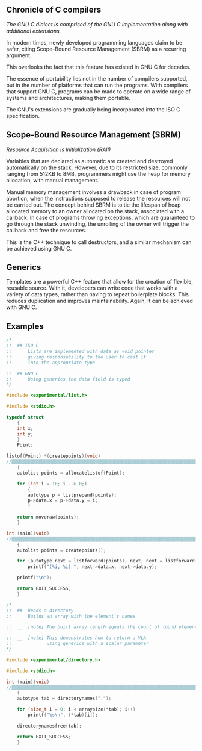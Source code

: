 ## Chronicle of C compilers

*The GNU C dialect is comprised of the GNU C implementation along with additional extensions.*

In modern times, newly developed programming languages claim to be safer, citing Scope-Bound Resource Management (SBRM) as a recurring argument.

This overlooks the fact that this feature has existed in GNU C for decades.

The essence of portability lies not in the number of compilers supported, but in the number of platforms that can run the programs. With compilers that support GNU C, programs can be made to operate on a wide range of systems and architectures, making them portable.

The GNU's extensions are gradually being incorporated into the ISO C specification.

## Scope-Bound Resource Management (SBRM)
*Resource Acquisition is Initialization (RAII)*

Variables that are declared as automatic are created and destroyed automatically on the stack. However, due to its restricted size, commonly ranging from 512KB to 8MB, programmers might use the heap for memory allocation, with manual management.

Manual memory management involves a drawback in case of program abortion, when the instructions supposed to release the resources will not be carried out. The concept behind SBRM is to tie the lifespan of heap allocated memory to an owner allocated on the stack, associated with a callback. In case of programs throwing exceptions, which are guaranteed to go through the stack unwinding, the unrolling of the owner will trigger the callback and free the resources.

This is the C++ technique to call destructors, and a similar mechanism can be achieved using GNU C.

## Generics

Templates are a powerful C++ feature that allow for the creation of flexible, reusable source. With it, developers can write code that works with a variety of data types, rather than having to repeat boilerplate blocks. This reduces duplication and improves maintainability. Again, it can be achieved with GNU C.

## Examples

```c
/*
::  ## ISO C
::      Lists are implemented with data as void pointer
::      giving responsability to the user to cast it
::      into the appropriate type

::  ## GNU C
::      Using generics the data field is typed
*/

#include <experimental/list.h>

#include <stdio.h>

typedef struct
    {
    int x;
    int y;
    }
    Point;

listof(Point) *(createpoints)(void)
//▒▒▒▒▒▒▒▒▒▒▒▒▒▒▒▒▒▒▒▒▒▒▒▒▒▒▒▒▒▒▒▒▒▒▒▒▒▒▒▒▒▒▒▒▒▒▒▒▒▒▒▒▒▒▒▒▒▒▒▒▒▒▒▒▒▒▒▒▒▒▒▒▒▒▒▒▒▒
    {
    autolist points = allocatelistof(Point);

    for (int i = 10; i --> 0;)
        {
        autotype p = listprepend(points);
        p->data.x = p->data.y = i;
        }

    return moveraw(points);
    }

int (main)(void)
//▒▒▒▒▒▒▒▒▒▒▒▒▒▒▒▒▒▒▒▒▒▒▒▒▒▒▒▒▒▒▒▒▒▒▒▒▒▒▒▒▒▒▒▒▒▒▒▒▒▒▒▒▒▒▒▒▒▒▒▒▒▒▒▒▒▒▒▒▒▒▒▒▒▒▒▒▒▒
    {
    autolist points = createpoints();

    for (autotype next = listforward(points); next; next = listforward(points))
        printf("(%i, %i) ", next->data.x, next->data.y);

    printf("\n");

    return EXIT_SUCCESS;
    }
```

```c
/*
::  ##  Reads a directory
::      Builds an array with the element's names

::  __  [note] The built array length equals the count of found elements

::  __  [note] This demonstrates how to return a VLA
::             using generics with a scalar parameter
*/

#include <experimental/directory.h>

#include <stdio.h>

int (main)(void)
//▒▒▒▒▒▒▒▒▒▒▒▒▒▒▒▒▒▒▒▒▒▒▒▒▒▒▒▒▒▒▒▒▒▒▒▒▒▒▒▒▒▒▒▒▒▒▒▒▒▒▒▒▒▒▒▒▒▒▒▒▒▒▒▒▒▒▒▒▒▒▒▒▒▒▒▒▒▒
    {
    autotype tab = directorynames(".");

    for (size_t i = 0; i < arraysize(*tab); i++)
        printf("%s\n", (*tab)[i]);

    directorynamesfree(tab);

    return EXIT_SUCCESS;
    }
```
